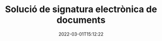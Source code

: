 ---
############################# Static ############################
layout: "product"
date: 2022-03-01T15:12:22
draft: false
#operation: 
#signaturetype: 
#fileformat: 
#productName: Java
lang: ca
#productCode: java
#otherformats: 
#breadcrumb: Put  signature on  for Java
product: "Signature"
product_tag: "signature"

############################# Head ############################
head_title: ".NET, Java, API de núvol i aplicacions de signatura de documents en línia"
head_description: "Obteniu una solució de signatura electrònica de documents tot en un per a aplicacions .NET, Java i basades en núvol. Signeu formats de document habituals en línia mitjançant la funció d'arrossegar i deixar anar"

############################# Header ############################
title: "Solució de signatura electrònica de documents"
description: "Signa documents i imatges digitals a qualsevol plataforma utilitzant les nostres API flexibles i solucions basades en aplicacions per a programadors i usuaris finals."

############################# APIs ###############################
apis:
  enable: true

  api:
    # api loop
    - title: "Les API de codi alt de GroupDocs.Signature inclouen"
      link: "/signature/"
      label: "Mostra totes les API High Code"
      api_product:
        # api_product loop
        - link: "/signature/net/"
          img_alt: "GroupDocs.Signature for .NET"
          image: "/border/groupdocs-signature-net.svg"
          product: "GroupDocs.Signature for"
          platform: ".NET"
          content: "API nativa de .NET per afegir, cercar i verificar els tipus de signatura digital més populars a Microsoft Office, PDF, imatges i altres formats en aplicacions .NET."

        # api_product loop
        - link: "/signature/java/"
          img_alt: "GroupDocs.Signature for Java"
          image: "/border/groupdocs-signature-java.svg"
          product: "GroupDocs.Signature for"
          platform: "Java"
          content: "Potencia les aplicacions Java amb capacitats de signatura electrònica per signar digitalment una àmplia gamma de documents i imatges en qualsevol sistema operatiu amb JDK instal·lat."

        # api_product loop
        - link: "/signature/nodejs-java/"
          img_alt: "GroupDocs.Signature for Node.js via Java"
          image: "/border/groupdocs-signature-nodejs-java.svg"
          product: "GroupDocs.Signature for"
          platform: "Node.js"
          content: "La nostra solució Node.js amplia les vostres aplicacions empresarials amb signatura digital. Col·loqueu signatures electròniques en documents i formats d'imatge populars fàcilment."

    # api loop
    - title: "Les API de codi baix de GroupDocs.Signature inclouen"
      link: "https://products.groupdocs.cloud/signature"
      label: "Mostra totes les API de codi baix"
      api_product:
        # api_product loop
        - link: "https://products.groupdocs.cloud/signature/curl"
          img_alt: "GroupDocs.Signature Cloud for cURL"
          image: "https://www.groupdocs.cloud/templates/groupdocscloud/images/sdk/272x272/groupdocs_signature-for-curl.png"
          product: "GroupDocs.Signature"
          platform: "Cloud for cURL"
          content: "Treballeu amb l'API de signatura de documents cURL RESTful per afegir i manipular diferents tipus de signatura en tots els formats de document populars, com ara PDF, Word, Excel i imatges."

        # api_product loop
        - link: "https://products.groupdocs.cloud/signature/net"
          img_alt: "GroupDocs.Signature Cloud SDK for .NET"
          image: "https://www.groupdocs.cloud/templates/groupdocscloud/images/sdk/272x272/groupdocs_signature-for-net.png"
          product: "GroupDocs.Signature"
          platform: "Cloud SDK for .NET"
          content: "Utilitzeu fàcilment l'API RESTful de signatura electrònica amb .NET SDK per gestionar la signatura digital en diversos formats de document dins d'aplicacions .NET."

        # api_product loop
        - link: "https://products.groupdocs.cloud/signature/java"
          img_alt: "GroupDocs.Signature Cloud SDK for Java"
          image: "https://www.groupdocs.cloud/templates/groupdocscloud/images/sdk/272x272/groupdocs_signature-for-java.png"
          product: "GroupDocs.Signature"
          platform: "Cloud SDK for Java"
          content: "Implementeu funcions avançades de signatura de documents a les vostres aplicacions Java amb l'SDK de signatura de documents especialment dissenyat per a Java."

    # api loop
    - title: "GroupDocs.Signature No inclou aplicacions de codi"
      link: "https://products.groupdocs.app/signature"
      label: "Veure totes les aplicacions sense codi"
      api_product:
        # api_product loop
        - link: "https://products.groupdocs.app/signature/total"
          img_alt: "GroupDocs.Signature Total"
          image: "https://www.aspose.cloud/templates/asposeapp/images/products/logo/aspose_signature-app.png"
          product: "GroupDocs.Signature"
          platform: "Total"
          content: "Signa fitxers de Microsoft Word, Excel, PowerPoint, Visio i PDF amb text, imatge, codi de barres o codi QR."

        # api_product loop
        - link: "https://products.groupdocs.app/signature/docx"
          img_alt: "GroupDocs.Signature DOCX"
          image: "https://www.aspose.cloud/templates/groupdocsapp/images/products/logo/groupdocs_words-app.png"
          product: "GroupDocs.Signature"
          platform: "DOCX"
          content: "Signeu digitalment documents de Word en línia directament des del vostre navegador de manera gratuïta."

        # api_product loop
        - link: "https://products.groupdocs.app/signature/pdf"
          img_alt: "GroupDocs.Signature PDF"
          image: "https://www.aspose.cloud/templates/groupdocsapp/images/products/logo/groupdocs_pdf-app.png"
          product: "GroupDocs.Signature"
          platform: "PDF"
          content: "E-Sign fitxers PDF amb text, imatge o codi de barres des de qualsevol navegador web."

############################# Back to top ###############################
back_to_top:
  enable: true
---